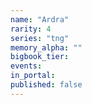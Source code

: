 ```yaml
---
name: "Ardra"
rarity: 4
series: "tng"
memory_alpha: ""
bigbook_tier:
events:
in_portal:
published: false
---
```

